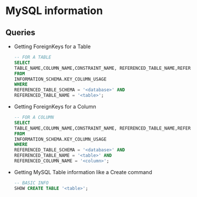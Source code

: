 
# MySQL information

## Queries

- Getting ForeignKeys for a Table
    ``` sql
    -- FOR A TABLE
    SELECT 
    TABLE_NAME,COLUMN_NAME,CONSTRAINT_NAME, REFERENCED_TABLE_NAME,REFERENCED_COLUMN_NAME
    FROM
    INFORMATION_SCHEMA.KEY_COLUMN_USAGE
    WHERE
    REFERENCED_TABLE_SCHEMA = '<database>' AND
    REFERENCED_TABLE_NAME = '<table>';
    ```
- Getting ForeignKeys for a Column
    ``` sql
    -- FOR A COLUMN
    SELECT 
    TABLE_NAME,COLUMN_NAME,CONSTRAINT_NAME, REFERENCED_TABLE_NAME,REFERENCED_COLUMN_NAME
    FROM
    INFORMATION_SCHEMA.KEY_COLUMN_USAGE
    WHERE
    REFERENCED_TABLE_SCHEMA = '<database>' AND
    REFERENCED_TABLE_NAME = '<table>' AND
    REFERENCED_COLUMN_NAME = '<column>';
    ```
- Getting MySQL Table information like a Create command
    ``` sql
    -- BASIC INFO
    SHOW CREATE TABLE '<table>';
    ```